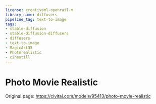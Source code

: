 ```yaml
---
license: creativeml-openrail-m
library_name: diffusers
pipeline_tag: text-to-image
tags:
- stable-diffusion
- stable-diffusion-diffusers
- diffusers
- text-to-image
- MagicArt35
- Photorealistic
- cinestill
---
```


# Photo Movie Realistic

Original page:
https://civitai.com/models/95413/photo-movie-realistic